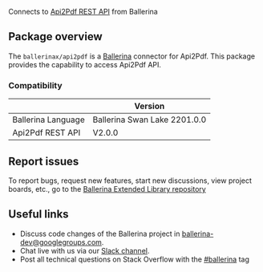 Connects to [Api2Pdf REST API](https://www.api2pdf.com/) from Ballerina

## Package overview
The `ballerinax/api2pdf` is a [Ballerina](https://ballerina.io/) connector for Api2Pdf.
This package provides the capability to access Api2Pdf API.

### Compatibility
|                               | Version                        |
|-------------------------------|--------------------------------|
| Ballerina Language            | Ballerina Swan Lake 2201.0.0     |
| Api2Pdf REST API              | V2.0.0                         | 

## Report issues
To report bugs, request new features, start new discussions, view project boards, etc., go to the [Ballerina Extended Library repository](https://github.com/ballerina-platform/ballerina-extended-library)

## Useful links
- Discuss code changes of the Ballerina project in [ballerina-dev@googlegroups.com](mailto:ballerina-dev@googlegroups.com).
- Chat live with us via our [Slack channel](https://ballerina.io/community/slack/).
- Post all technical questions on Stack Overflow with the [#ballerina](https://stackoverflow.com/questions/tagged/ballerina) tag
